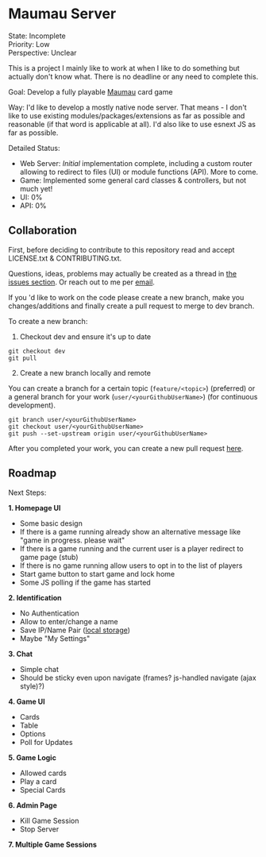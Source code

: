 # Maumau Server

State: Incomplete  
Priority: Low  
Perspective: Unclear

This is a project I mainly like to work at when I like to do something but actually don't know what. There is no deadline or any need to complete this.

Goal: Develop a fully playable [Maumau](https://en.wikipedia.org/wiki/Mau-Mau_(card_game)) card game

Way: I'd like to develop a mostly native node server. That means - I don't like to use existing modules/packages/extensions as far as possible and reasonable (if that word is applicable at all). 
I'd also like to use esnext JS as far as possible. 

Detailed Status: 
* Web Server: *Initial* implementation complete, including a custom router allowing to redirect to files (UI) or module functions (API). More to come.
* Game: Implemented some general card classes & controllers, but not much yet!
* UI: 0%
* API: 0%

## Collaboration

First, before deciding to contribute to this repository read and accept LICENSE.txt & CONTRIBUTING.txt. 

Questions, ideas, problems may actually be created as a thread in [the issues section](https://github.com/cyberblast/MaumauServer/issues). Or reach out to me per [email](mailto://git@cyberblast.org).

If you 'd like to work on the code please create a new branch, make you changes/additions and finally create a pull request to merge to dev branch. 

To create a new branch: 

1. Checkout dev and ensure it's up to date
  
  ```Shell
  git checkout dev
  git pull
  ```

2. Create a new branch locally and remote
  
  You can create a branch for a certain topic (`feature/<topic>`) (preferred) or a general branch for your work (`user/<yourGithubUserName>`) (for continuous development).

  ```Shell
  git branch user/<yourGithubUserName>
  git checkout user/<yourGithubUserName>
  git push --set-upstream origin user/<yourGithubUserName>
  ```

  After you completed your work, you can create a new pull request [here](https://github.com/cyberblast/MaumauServer/pulls).

## Roadmap

Next Steps: 

**1. Homepage UI**
  * Some basic design
  * If there is a game running already show an alternative message like "game in progress. please wait"
  * If there is a game running and the current user is a player redirect to game page (stub)
  * If there is no game running allow users to opt in to the list of players
  * Start game button to start game and lock home
  * Some JS polling if the game has started

**2. Identification**
  * No Authentication
  * Allow to enter/change a name
  * Save IP/Name Pair ([local storage](https://developer.mozilla.org/en-US/docs/Web/API/Window/localStorage))
  * Maybe "My Settings"

**3. Chat**
  * Simple chat
  * Should be sticky even upon navigate (frames? js-handled navigate (ajax style)?)

**4. Game UI**
  * Cards
  * Table
  * Options
  * Poll for Updates  

**5. Game Logic**
  * Allowed cards
  * Play a card
  * Special Cards

**6. Admin Page**
  * Kill Game Session
  * Stop Server

**7. Multiple Game Sessions**
